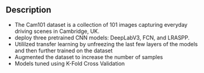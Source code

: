 ## Description

- The Cam101 dataset is a collection of 101 images capturing everyday driving scenes in Cambridge, UK.
- deploy three pretrained CNN models: DeepLabV3, FCN, and LRASPP.
- Utililzed transfer learning by unfreezing the last few layers of the models and then further trained on the dataset
- Augmented the dataset to increase the number of samples
- Models tuned using K-Fold Cross Validation 
